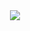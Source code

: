 <div align="center">
<img src="https://capsule-render.vercel.app/api?type=waving&color=auto&height=200&section=header&text=ViewPam&fontSize=56" /></div>
